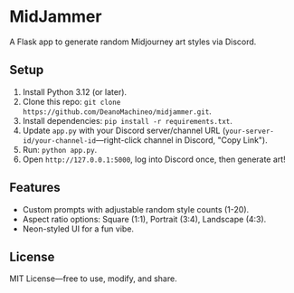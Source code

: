# MidJammer
A Flask app to generate random Midjourney art styles via Discord.

## Setup
1. Install Python 3.12 (or later).
2. Clone this repo: `git clone https://github.com/DeanoMachineo/midjammer.git`.
3. Install dependencies: `pip install -r requirements.txt`.
4. Update `app.py` with your Discord server/channel URL (`your-server-id/your-channel-id`—right-click channel in Discord, "Copy Link").
5. Run: `python app.py`.
6. Open `http://127.0.0.1:5000`, log into Discord once, then generate art!

## Features
- Custom prompts with adjustable random style counts (1-20).
- Aspect ratio options: Square (1:1), Portrait (3:4), Landscape (4:3).
- Neon-styled UI for a fun vibe.

## License
MIT License—free to use, modify, and share.
